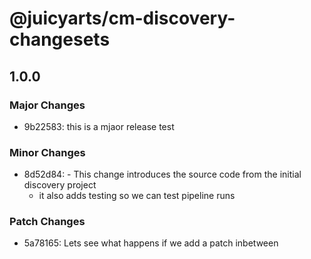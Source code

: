 # @juicyarts/cm-discovery-changesets

## 1.0.0

### Major Changes

- 9b22583: this is a mjaor release test

### Minor Changes

- 8d52d84: - This change introduces the source code from the initial discovery project
  - it also adds testing so we can test pipeline runs

### Patch Changes

- 5a78165: Lets see what happens if we add a patch inbetween
